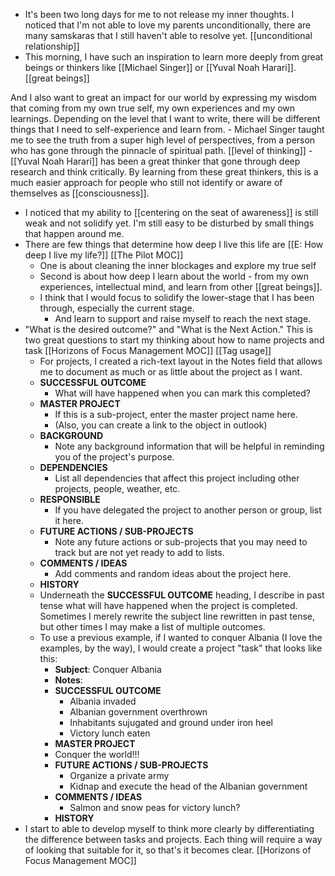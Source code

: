 - It's been two long days for me to not release my inner thoughts. I noticed that I'm not able to love my parents unconditionally, there are many samskaras that I still haven't able to resolve yet. [[unconditional relationship]]
- This morning, I have such an inspiration to learn more deeply from great beings or thinkers like [[Michael Singer]] or [[Yuval Noah Harari]]. [[great beings]]

And I also want to great an impact for our world by expressing my wisdom that coming from my own true self, my own experiences and my own learnings. Depending on the level that I want to write, there will be different things that I need to self-experience and learn from.
    - Michael Singer taught me to see the truth from a super high level of perspectives, from a person who has gone through the pinnacle of spiritual path. [[level of thinking]]
    - [[Yuval Noah Harari]] has been a great thinker that gone through deep research and think critically. By learning from these great thinkers, this is a much easier approach for people who still not identify or aware of themselves as [[consciousness]].
- I noticed that my ability to [[centering on the seat of awareness]] is still weak and not solidify yet. I'm still easy to be disturbed by small things that happen around me.
- There are few things that determine how deep I live this life are [[E: How deep I live my life?]] [[The Pilot MOC]]
    - One is about cleaning the inner blockages and explore my true self
    - Second is about how deep I learn about the world - from my own experiences, intellectual mind, and learn from other [[great beings]].
    - I think that I would focus to solidify the lower-stage that I has been through, especially the current stage.
        - And learn to support and raise myself to reach the next stage.
- "What is the desired outcome?" and "What is the Next Action." This is two great questions to start my thinking about how to name projects and task [[Horizons of Focus Management MOC]] [[Tag usage]]
    - For projects, I created a rich-text layout in the Notes field that allows me to document as much or as little about the project as I want.
    - **SUCCESSFUL OUTCOME**
        - What will have happened when you can mark this completed?
    - **MASTER PROJECT**
        - If this is a sub-project, enter the master project name here.
        - (Also, you can create a link to the object in outlook)
    - **BACKGROUND**
        - Note any background information that will be helpful in reminding you of the project's purpose.
    - **DEPENDENCIES**
        - List all dependencies that affect this project including other projects, people, weather, etc.
    - **RESPONSIBLE**
        - If you have delegated the project to another person or group, list it here.
    - **FUTURE ACTIONS / SUB-PROJECTS**
        - Note any future actions or sub-projects that you may need to track but are not yet ready to add to lists.
    - **COMMENTS / IDEAS**
        - Add comments and random ideas about the project here.
    - **HISTORY**
    - Underneath the **SUCCESSFUL OUTCOME** heading, I describe in past tense what will have happened when the project is completed. Sometimes I merely rewrite the subject line rewritten in past tense, but other times I may make a list of multiple outcomes.
    - To use a previous example, if I wanted to conquer Albania (I love the examples, by the way), I would create a project "task" that looks like this:
        - **Subject**: Conquer Albania
        - **Notes**:
        - **SUCCESSFUL OUTCOME**
            - Albania invaded
            - Albanian government overthrown
            - Inhabitants sujugated and ground under iron heel
            - Victory lunch eaten
        - **MASTER PROJECT**
        - Conquer the world!!!
        - **FUTURE ACTIONS / SUB-PROJECTS**
            - Organize a private army
            - Kidnap and execute the head of the Albanian government
        - **COMMENTS / IDEAS**
            - Salmon and snow peas for victory lunch?
        - **HISTORY**
- I start to able to develop myself to think more clearly by differentiating the difference between tasks and projects. Each thing will require a way of looking that suitable for it, so that's it becomes clear.  [[Horizons of Focus Management MOC]]
